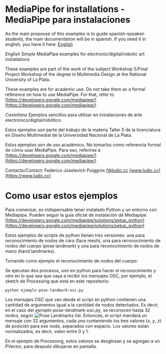 # MediaPipe for installations - MediaPipe para instalaciones
As the main propouse of this examples is to guide spanish-speaken students, the main documentation will be in spanish. If you need it in english, you have it here: 
[English](https://github.com/ludiccc/mediapipe_for_installations/blob/main/README_en.md)

 _English_
Simple MediaPipe examples for electronic/digital/robotic art installations

These examples are part of the work of the subject Workshop 5/Final Project Workshop of the degree in Multimedia Design at the National University of La Plata.

These examples are for academic use. Do not take them as a formal reference on how to use MediaPipe. For that, refer to [https://developers.google.com/mediapipe/](https://developers.google.com/mediapipe/)


_Castellano_
Ejemplos sencillos para utilizar en instalaciones de arte electrónico/digital/robótico. 

Estos ejemplos son parte del trabajo de la materia Taller 5 de la licenciatura en Diseño Multimedial de la Universidad Nacional de La Plata.


Estos ejemplos son de uso académico. No tomarlos como referencia formal de cómo usar MediaPipe. Para eso, referirse a [https://developers.google.com/mediapipe/](https://developers.google.com/mediapipe/)

Contacto/Contact: Federico Joselevich Puiggrós [f@ludic.cc](mailto:f@ludic.cc)
[www.ludic.cc](https://www.ludic.cc)

# Como usar estos ejemplos

Para comenzar, es indispensable tener instalado Python y un entorno con Mediapipe. Pueden seguir la guía oficial de instalación de Mediapipe [https://developers.google.com/mediapipe/solutions/setup_python](https://developers.google.com/mediapipe/solutions/setup_python)

Estos ejemplos de scripts de python tienen tres versiones: una para reconocimiento de nodos de cara (face mesh), una para reconocimiento de nodos del cuerpo (pose landmark) y una para reconocimiento de nodos de mano (hand landmarks).

Tomando como ejemplo el reconocimiento de nodos del cuerpo:

Se ejecutan dos procesos, uno en python para hacer el reconocimiento y otro en lo que sea que vaya a recibir los mensajes OSC, por ejemplo, el sketch de Processing que está en este repositorio:

```python ejemplo-pose-landmark-osc.py```

Los mensajes OSC que van desde el script en python contienen una cantidad de argumentos igual a la cantidad de nodos detectados. Es decir, en el caso del *ejemplo-pose-landmark-osc.py*, se reconocen hasta 32 nodos, según ![Pose Landmarks list](https://developers.google.com/static/mediapipe/images/solutions/pose_landmarks_index.png). Entonces, el script mandará un mensaje con 32 argumentos, cada uno conteniendo los tres valores (*x*, *y*, *z*) de posición para ese nodo, separados con espacio. Los valores están normalizados, es decir, valen entre 0 y 1.

En el ejemplo de Processing, estos valores se desglosan y se agregan a un PVector, para después dibujarse en pantalla.